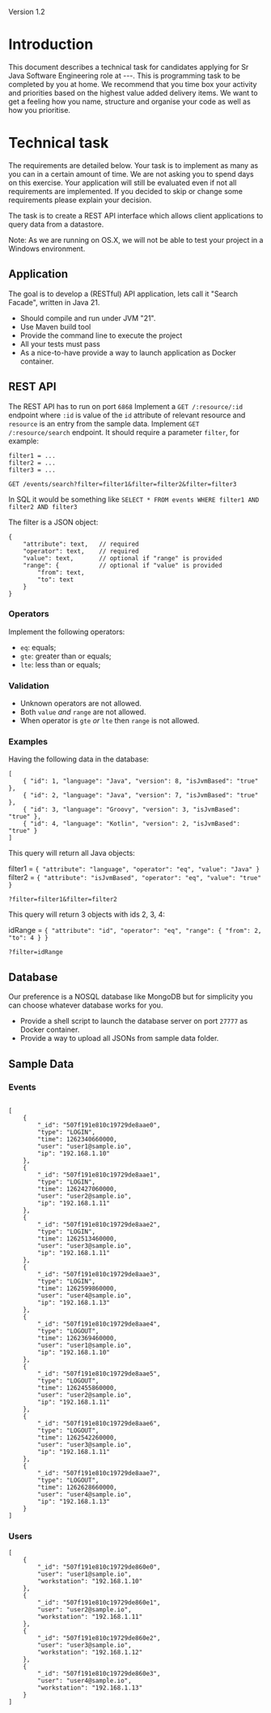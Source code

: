 Version 1.2

# Introduction

This document describes a technical task for candidates applying for Sr Java Software Engineering role at ---. This is programming task to be completed by you at home. We recommend that you time box your activity and priorities based on the highest value added delivery items. 
We want to get a feeling how you name, structure and organise your code as well as how you prioritise. 

# Technical task

The requirements are detailed below. Your task is to implement as many as you can in a certain amount of time. We are not asking you to spend days on this exercise. Your application will still be evaluated even if not all requirements are implemented. If you decided to skip or change some requirements please explain your decision.

The task is to create a REST API interface which allows client applications to query data from a datastore.

Note: As we are running on OS.X, we will not be able to test your project in a Windows environment. 

## Application
The goal is to develop a (RESTful) API application, lets call it "Search Facade", written in Java 21.
- Should compile and run under JVM "21".
- Use Maven build tool
- Provide the command line to execute the project
- All your tests must pass
- As a nice-to-have provide a way to launch application as Docker container.

## REST API

The REST API has to run on port `6868`
Implement a `GET /:resource/:id` endpoint where `:id` is value of the `id` attribute of relevant resource and `resource` is an entry from the sample data.
Implement `GET /:resource/search` endpoint. It should require a parameter `filter`, for example:

```
filter1 = ...
filter2 = ...
filter3 = ...
```

`GET /events/search?filter=filter1&filter=filter2&filter=filter3`

In SQL it would be something like `SELECT * FROM events WHERE filter1 AND filter2 AND filter3`

The filter is a JSON object:

```
{
    "attribute": text,   // required
    "operator": text,    // required
    "value": text,       // optional if "range" is provided
    "range": {           // optional if "value" is provided
        "from": text,
        "to": text
    }
}
```

### Operators
Implement the following operators:

- `eq`: equals;
- `gte`: greater than or equals;
- `lte`: less than or equals;

### Validation
- Unknown operators are not allowed.
- Both `value` *and* `range` are not allowed.
- When operator is `gte` *or* `lte` then `range` is not allowed.

### Examples
Having the following data in the database:

```
[
    { "id": 1, "language": "Java", "version": 8, "isJvmBased": "true" },
    { "id": 2, "language": "Java", "version": 7, "isJvmBased": "true" },
    { "id": 3, "language": "Groovy", "version": 3, "isJvmBased": "true" },
    { "id": 4, "language": "Kotlin", "version": 2, "isJvmBased": "true" }
]
```

This query will return all Java objects:

filter1 = `{ "attribute": "language", "operator": "eq", "value": "Java" }`
filter2 = `{ "attribute": "isJvmBased", "operator": "eq", "value": "true" }`

`?filter=filter1&filter=filter2`

This query will return 3 objects with ids 2, 3, 4:

idRange = `{ "attribute": "id", "operator": "eq", "range": { "from": 2, "to": 4 } }`

`?filter=idRange`

## Database
Our preference is a NOSQL database like MongoDB but for simplicity you can choose whatever database works for you.
- Provide a shell script to launch the database server on port `27777` as Docker container.
- Provide a way to upload all JSONs from sample data folder.


## Sample Data
### Events

```

[
    {
        "_id": "507f191e810c19729de8aae0",
        "type": "LOGIN",
        "time": 1262340660000,
        "user": "user1@sample.io",
        "ip": "192.168.1.10"
    },
    {
        "_id": "507f191e810c19729de8aae1",
        "type": "LOGIN",
        "time": 1262427060000,
        "user": "user2@sample.io",
        "ip": "192.168.1.11"
    },
    {
        "_id": "507f191e810c19729de8aae2",
        "type": "LOGIN",
        "time": 1262513460000,
        "user": "user3@sample.io",
        "ip": "192.168.1.11"
    },
    {
        "_id": "507f191e810c19729de8aae3",
        "type": "LOGIN",
        "time": 1262599860000,
        "user": "user4@sample.io",
        "ip": "192.168.1.13"
    },
    {
        "_id": "507f191e810c19729de8aae4",
        "type": "LOGOUT",
        "time": 1262369460000,
        "user": "user1@sample.io",
        "ip": "192.168.1.10"
    },
    {
        "_id": "507f191e810c19729de8aae5",
        "type": "LOGOUT",
        "time": 1262455860000,
        "user": "user2@sample.io",
        "ip": "192.168.1.11"
    },
    {
        "_id": "507f191e810c19729de8aae6",
        "type": "LOGOUT",
        "time": 1262542260000,
        "user": "user3@sample.io",
        "ip": "192.168.1.11"
    },
    {
        "_id": "507f191e810c19729de8aae7",
        "type": "LOGOUT",
        "time": 1262628660000,
        "user": "user4@sample.io",
        "ip": "192.168.1.13"
    }
]
```

### Users

```
[
    {
        "_id": "507f191e810c19729de860e0",
        "user": "user1@sample.io",
        "workstation": "192.168.1.10"
    },
    {
        "_id": "507f191e810c19729de860e1",
        "user": "user2@sample.io",
        "workstation": "192.168.1.11"
    },
    {
        "_id": "507f191e810c19729de860e2",
        "user": "user3@sample.io",
        "workstation": "192.168.1.12"
    },
    {
        "_id": "507f191e810c19729de860e3",
        "user": "user4@sample.io",
        "workstation": "192.168.1.13"
    }
]
```